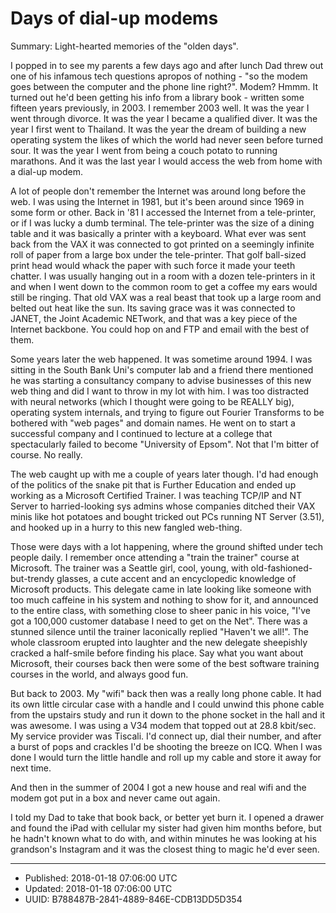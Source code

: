 # Days of dial-up modems

Summary: Light-hearted memories of the "olden days".

I popped in to see my parents a few days ago and after lunch Dad threw
out one of his infamous tech questions apropos of nothing - "so the
modem goes between the computer and the phone line right?". Modem?
Hmmm. It turned out he'd been getting his info from a library book -
written some fifteen years previously, in 2003. I remember 2003
well. It was the year I went through divorce. It was the year I became
a qualified diver. It was the year I first went to Thailand. It was
the year the dream of building a new operating system the likes of
which the world had never seen before turned sour. It was the year I
went from being a couch potato to running marathons. And it was the
last year I would access the web from home with a dial-up modem.

A lot of people don't remember the Internet was around long before the
web. I was using the Internet in 1981, but it's been around since 1969
in some form or other. Back in '81 I accessed the Internet from a
tele-printer, or if I was lucky a dumb terminal. The tele-printer was
the size of a dining table and it was basically a printer with a
keyboard. What ever was sent back from the VAX it was connected to got
printed on a seemingly infinite roll of paper from a large box under
the tele-printer. That golf ball-sized print head would whack the
paper with such force it made your teeth chatter. I was usually
hanging out in a room with a dozen tele-printers in it and when I went
down to the common room to get a coffee my ears would still be
ringing. That old VAX was a real beast that took up a large room and
belted out heat like the sun. Its saving grace was it was connected
to JANET, the Joint Academic NETwork, and that was a key piece of the
Internet backbone. You could hop on and FTP and email with the best of
them.

Some years later the web happened. It was sometime around 1994. I was
sitting in the South Bank Uni's computer lab and a friend there
mentioned he was starting a consultancy company to advise businesses
of this new web thing and did I want to throw in my lot with him. I
was too distracted with neural networks (which I thought were going to
be REALLY big), operating system internals, and trying to figure out
Fourier Transforms to be bothered with "web pages" and domain
names. He went on to start a successful company and I continued to
lecture at a college that spectacularly failed to become "University
of Epsom". Not that I'm bitter of course. No really.

The web caught up with me a couple of years later though. I'd had
enough of the politics of the snake pit that is Further Education and
ended up working as a Microsoft Certified Trainer. I was teaching
TCP/IP and NT Server to harried-looking sys admins whose companies
ditched their VAX minis like hot potatoes and bought tricked out PCs
running NT Server (3.51), and hooked up in a hurry to this new fangled
web-thing.

Those were days with a lot happening, where the ground shifted under
tech people daily. I remember once attending a "train the trainer"
course at Microsoft. The trainer was a Seattle girl, cool, young, with
old-fashioned-but-trendy glasses, a cute accent and an encyclopedic
knowledge of Microsoft products. This delegate came in late looking
like someone with too much caffeine in his system and nothing to show
for it, and announced to the entire class, with something close to
sheer panic in his voice, "I've got a 100,000 customer database I need
to get on the Net". There was a stunned silence until the trainer
laconically replied "Haven't we all!". The whole classroom erupted
into laughter and the new delegate sheepishly cracked a half-smile
before finding his place. Say what you want about Microsoft, their
courses back then were some of the best software training courses in
the world, and always good fun.

But back to 2003. My "wifi" back then was a really long phone
cable. It had its own little circular case with a handle and I could
unwind this phone cable from the upstairs study and run it down to the
phone socket in the hall and it was awesome. I was using a V34 modem
that topped out at 28.8 kbit/sec. My service provider was Tiscali. I'd
connect up, dial their number, and after a burst of pops and crackles
I'd be shooting the breeze on ICQ. When I was done I would turn the
little handle and roll up my cable and store it away for next time.

And then in the summer of 2004 I got a new house and real wifi and the
modem got put in a box and never came out again.

I told my Dad to take that book back, or better yet burn it. I opened
a drawer and found the iPad with cellular my sister had given him
months before, but he hadn't known what to do with, and within minutes
he was looking at his grandson's Instagram and it was the closest
thing to magic he'd ever seen.

---

* Published: 2018-01-18 07:06:00 UTC
* Updated: 2018-01-18 07:06:00 UTC
* UUID: B788487B-2841-4889-846E-CDB13DD5D354
